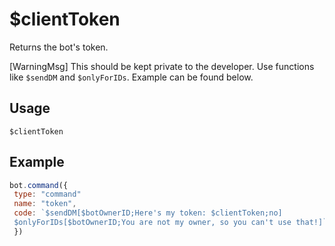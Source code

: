 # $clientToken
Returns the bot's token.

[WarningMsg] This should be kept private to the developer. Use functions like `$sendDM` and `$onlyForIDs`. Example can be found below.


## Usage
```
$clientToken
```

## Example
```js
bot.command({
 type: "command"
 name: "token",
 code: `$sendDM[$botOwnerID;Here's my token: $clientToken;no]
 $onlyForIDs[$botOwnerID;You are not my owner, so you can't use that!]`
 })
 ```
